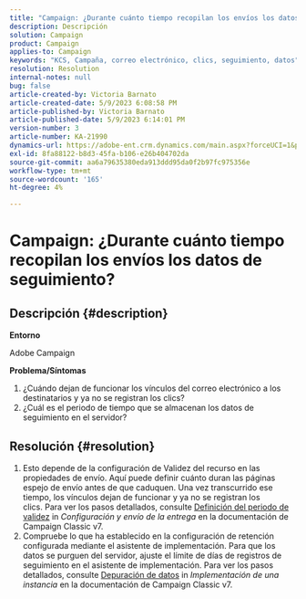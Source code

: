 ```yaml
---
title: "Campaign: ¿Durante cuánto tiempo recopilan los envíos los datos de seguimiento?"
description: Descripción
solution: Campaign
product: Campaign
applies-to: Campaign
keywords: "KCS, Campaña, correo electrónico, clics, seguimiento, datos"
resolution: Resolution
internal-notes: null
bug: false
article-created-by: Victoria Barnato
article-created-date: 5/9/2023 6:08:58 PM
article-published-by: Victoria Barnato
article-published-date: 5/9/2023 6:14:01 PM
version-number: 3
article-number: KA-21990
dynamics-url: https://adobe-ent.crm.dynamics.com/main.aspx?forceUCI=1&pagetype=entityrecord&etn=knowledgearticle&id=d76b8b90-94ee-ed11-8849-6045bd006b25
exl-id: 8fa88122-b8d3-45fa-b106-e26b404702da
source-git-commit: aa6a79635380eda913ddd95da0f2b97fc975356e
workflow-type: tm+mt
source-wordcount: '165'
ht-degree: 4%

---
```


# Campaign: ¿Durante cuánto tiempo recopilan los envíos los datos de seguimiento?

## Descripción {#description}


<b>Entorno</b>

Adobe Campaign

<b>Problema/Síntomas</b>

1. ¿Cuándo dejan de funcionar los vínculos del correo electrónico a los destinatarios y ya no se registran los clics?
2. ¿Cuál es el periodo de tiempo que se almacenan los datos de seguimiento en el servidor?



## Resolución {#resolution}


1. Esto depende de la configuración de Validez del recurso en las propiedades de envío. Aquí puede definir cuánto duran las páginas espejo de envío antes de que caduquen. Una vez transcurrido ese tiempo, los vínculos dejan de funcionar y ya no se registran los clics. Para ver los pasos detallados, consulte [Definición del periodo de validez](https://experienceleague.adobe.com/docs/campaign-classic/using/sending-messages/key-steps-when-creating-a-delivery/steps-sending-the-delivery.html?lang=en#defining-validity-period) in *Configuración y envío de la entrega* en la documentación de Campaign Classic v7.
2. Compruebe lo que ha establecido en la configuración de retención configurada mediante el asistente de implementación. Para que los datos se purguen del servidor, ajuste el límite de días de registros de seguimiento en el asistente de implementación. Para ver los pasos detallados, consulte [Depuración de datos](https://experienceleague.adobe.com/docs/campaign-classic/using/installing-campaign-classic/initial-configuration/deploying-an-instance.html?lang=en#purging-data) in *Implementación de una instancia* en la documentación de Campaign Classic v7.

